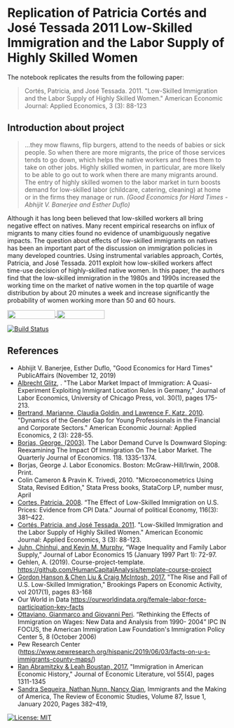 # Replication of Patricia Cortés and José Tessada 2011 Low-Skilled Immigration and the Labor Supply of Highly Skilled Women
 The notebook replicates the results from the following paper:

 > Cortés, Patricia, and José Tessada. 2011. "Low-Skilled Immigration and the Labor Supply of Highly Skilled Women." American Economic Journal: Applied Economics, 3 (3): 88-123

## Introduction about project

> ...they mow flawns, flip burgers, attend to the needs of babies or sick people. So when there are more migrants, the price of those services tends to go down, which helps the native workers and frees them to take on other jobs. Highly skilled women, in particular, are more likely to be able to go out to work when there are many migrants around. The entry of highly skilled women to the labor market in turn boosts demand for low-skilled labor (childcare, catering, cleaning) at home or in the firms they manage or run.
*(Good Economics for Hard Times - Abhijit V. Banerjee and Esther Duflo)*

Although it has long been believed that low-skilled workers all bring negative effect on natives. Many recent empirical researchs on influx of migrants to many cities found no evidence of unambiguously negative impacts. The question about effects of low-skilled immigrants on natives has been an important part of the discussion on immigration policies in many developed countries. Using instrumental variables approach, Cortés, Patricia, and José Tessada. 2011 exploit how low-skilled workers affect time-use decision of highly-skilled native women. In this paper, the authors find that the low-skilled immigration in the 1980s and 1990s increased the working time on the market of native women in the top quartile of wage distribution by about 20 minutes a week and increase significantly the probability of women working more than 50 and 60 hours.

<a href="https://nbviewer.jupyter.org/github/HumanCapitalAnalysis/microeconometrics-course-project-duongthu/blob/master/Low-Skilled_Immigration_and_the_women_Labor_Supply.ipynb"
   target="_parent">
   <img align="center"
  src="https://raw.githubusercontent.com/jupyter/design/master/logos/Badges/nbviewer_badge.png"
      width="109" height="20">
</a>
<a href="https://mybinder.org/v2/gh/HumanCapitalAnalysis/microeconometrics-course-project-duongthu/master?filepath=Low-Skilled_Immigration_and_the_women_Labor_Supply.ipynb"
    target="_parent">
    <img align="center"
       src="https://mybinder.org/badge_logo.svg"
       width="109" height="20">
</a>

[![Build Status](https://travis-ci.org/Thu-Duong/Replication-of-Low-Skilled-Immigration-and-the-Labor-Supply-of.svg?branch=master)](https://travis-ci.org/github/Thu-Duong/Replication-of-Low-Skilled-Immigration-and-the-Labor-Supply-of)


## References

* Abhijit V. Banerjee, Esther Duflo, "Good Economics for Hard Times" PublicAffairs (November 12, 2019)
* [Albrecht Glitz](https://www.jstor.org/stable/10.1086/662143?seq=1), . "The Labor Market Impact of Immigration: A Quasi-Experiment Exploiting Immigrant Location Rules in Germany," Journal of Labor Economics, University of Chicago Press, vol. 30(1), pages 175-213.
* [Bertrand, Marianne, Claudia Goldin, and Lawrence F. Katz. 2010](https://www.aeaweb.org/articles?id=10.1257/app.2.3.228). "Dynamics of the Gender Gap for Young Professionals in the Financial and Corporate Sectors." American Economic Journal: Applied Economics, 2 (3): 228-55.
* [Borjas, George. (2003)](https://academic.oup.com/qje/article-abstract/118/4/1335/1925108). The Labor Demand Curve Is Downward Sloping: Reexamining The Impact Of Immigration On The Labor Market. The Quarterly Journal of Economics. 118. 1335-1374. 
* Borjas, George J. Labor Economics. Boston: McGraw-Hill/Irwin, 2008. Print.
* Colin Cameron & Pravin K. Trivedi, 2010. "Microeconometrics Using Stata, Revised Edition," Stata Press books, StataCorp LP, number musr, April
* [Cortes, Patricia. 2008](https://www.jstor.org/stable/10.1086/589756?seq=1). “The Effect of Low-Skilled Immigration on U.S. Prices: Evidence from CPI Data.” Journal of political Economy, 116(3): 381–422.
* [Cortés, Patricia, and José Tessada. 2011](https://www.aeaweb.org/articles?id=10.1257/app.3.3.88). "Low-Skilled Immigration and the Labor Supply of Highly Skilled Women." American Economic Journal: Applied Economics, 3 (3): 88-123.
* [Juhn, Chinhui, and Kevin M. Murphy](https://www.jstor.org/stable/2535315?seq=1), “Wage Inequality and Family Labor Supply,” Journal of Labor Economics 15 (January 1997 Part 1):  72-97.
* Gehlen, A. (2019). Course-project-template. https://github.com/HumanCapitalAnalysis/template-course-project
* [Gordon Hanson & Chen Liu & Craig McIntosh, 2017.](https://www.nber.org/papers/w23753) "The Rise and Fall of U.S. Low-Skilled Immigration," Brookings Papers on Economic Activity, vol 2017(1), pages 83-168
* Our World in Data https://ourworldindata.org/female-labor-force-participation-key-facts
* [Ottaviano, Gianmarco and Giovanni Peri](https://www.nber.org/papers/w12497). “Rethinking the Effects of Immigration on Wages: New Data and Analysis from 1990- 2004” IPC IN FOCUS, the American Immigration Law Foundation's Immigration Policy Center 5, 8 (October 2006)
* Pew Research Center (https://www.pewresearch.org/hispanic/2019/06/03/facts-on-u-s-immigrants-county-maps/)
* [Ran Abramitzky & Leah Boustan, 2017.](https://www.aeaweb.org/articles?id=10.1257/jel.20151189) "Immigration in American Economic History," Journal of Economic Literature, vol 55(4), pages 1311-1345
* [Sandra Sequeira, Nathan Nunn, Nancy Qian](https://academic.oup.com/restud/article-abstract/87/1/382/5373087), Immigrants and the Making of America, The Review of Economic Studies, Volume 87, Issue 1, January 2020, Pages 382–419,

[![License: MIT](https://img.shields.io/badge/License-MIT-blue.svg)](https://github.com/HumanCapitalAnalysis/template-course-project/blob/master/LICENSE)
